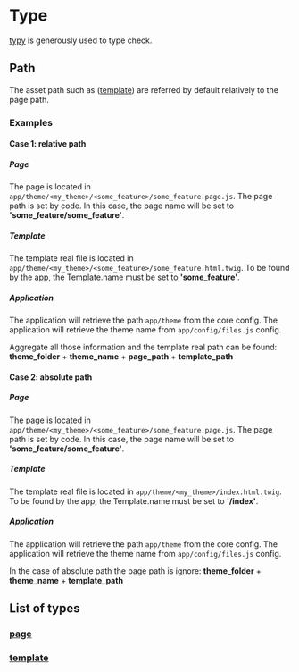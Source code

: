 # Type

[typy](https://www.npm.com/package/typy) is generously used to type check.

## Path

The asset path such as ([template](./#template)) are referred by default relatively to the page path.

### Examples

#### Case 1: relative path

##### Page

The page is located in `app/theme/<my_theme>/<some_feature>/some_feature.page.js`.
The page path is set by code.
In this case, the page name will be set to __'some_feature/some_feature'__.

##### Template

The template real file is located in `app/theme/<my_theme>/<some_feature>/some_feature.html.twig`.
To be found by the app, the Template.name must be set to __'some_feature'__.

##### Application

The application will retrieve the path `app/theme` from the core config.
The application will retrieve the theme name from `app/config/files.js` config.

Aggregate all those information and the template real path can be found:
**theme_folder** + **theme_name** + **page_path** + **template_path**

#### Case 2: absolute path

##### Page

The page is located in `app/theme/<my_theme>/<some_feature>/some_feature.page.js`.
The page path is set by code.
In this case, the page name will be set to __'some_feature/some_feature'__.

##### Template

The template real file is located in `app/theme/<my_theme>/index.html.twig`.
To be found by the app, the Template.name must be set to __'/index'__.

##### Application

The application will retrieve the path `app/theme` from the core config.
The application will retrieve the theme name from `app/config/files.js` config.

In the case of absolute path the page path is ignore:
**theme_folder** + **theme_name** + **template_path**

## List of types

### [page](./page)

### [template](./template)
